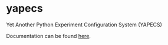 # yapecs
Yet Another Python Experiment Configuration System (YAPECS)

Documentation can be found [here](https://maxrmorrison.github.io/yapecs/).
